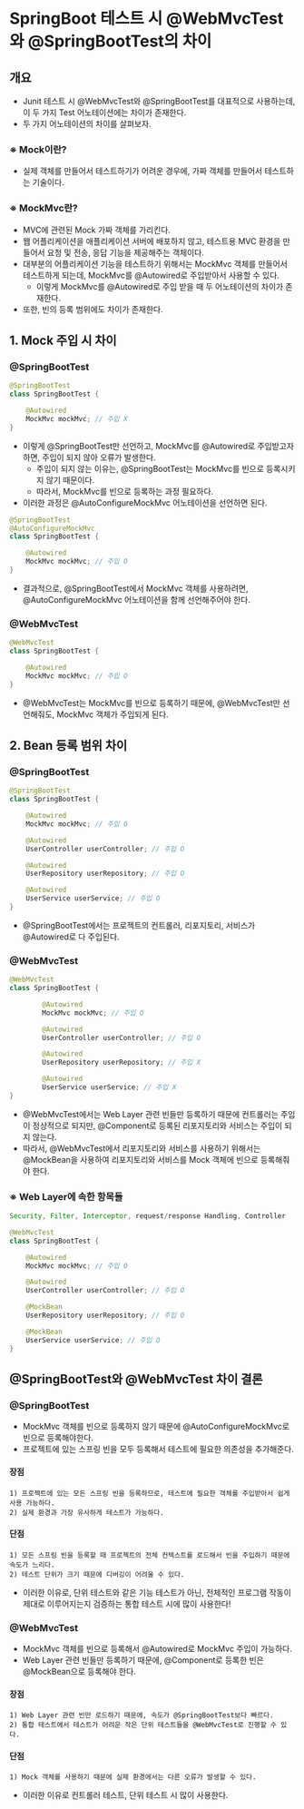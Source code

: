 # SpringBoot 테스트 시 @WebMvcTest와 @SpringBootTest의 차이

## 개요
- Junit 테스트 시 @WebMvcTest와 @SpringBootTest를 대표적으로 사용하는데, 이 두 가지 Test 어노테이션에는 차이가 존재한다.
- 두 가지 어노테이션의 차이를 살펴보자.

### ※ Mock이란?
- 실제 객체를 만들어서 테스트하기가 어려운 경우에, 가짜 객체를 만들어서 테스트하는 기술이다.

### ※ MockMvc란?
- MVC에 관련된 Mock 가짜 객체를 가리킨다.
- 웹 어플리케이션을 애플리케이션 서버에 배포하지 않고, 테스트용 MVC 환경을 만들어서 요청 및 전송, 응답 기능을 제공해주는 객체이다.
- 대부분의 어플리케이션 기능을 테스트하기 위해서는 MockMvc 객체를 만들어서 테스트하게 되는데, MockMvc를 @Autowired로 주입받아서 사용할 수 있다.
  - 이렇게 MockMvc를 @Autowired로 주입 받을 때 두 어노테이션의 차이가 존재한다.
- 또한, 빈의 등록 범위에도 차이가 존재한다.

## 1. Mock 주입 시 차이
### @SpringBootTest
```java
@SpringBootTest
class SpringBootTest {

    @Autowired
    MockMvc mockMvc; // 주입 X
}
```

- 이렇게 @SpringBootTest만 선언하고, MockMvc를 @Autowired로 주입받고자 하면, 주입이 되지 않아 오류가 발생한다.
  - 주입이 되지 않는 이유는, @SpringBootTest는 MockMvc를 빈으로 등록시키지 않기 때문이다.
  - 따라서, MockMvc를 빈으로 등록하는 과정 필요하다.
- 이러한 과정은 @AutoConfigureMockMvc 어노테이션을 선언하면 된다.

```java
@SpringBootTest
@AutoConfigureMockMvc
class SpringBootTest {

    @Autowired
    MockMvc mockMvc; // 주입 O
}
```
- 결과적으로, @SpringBootTest에서 MockMvc 객체를 사용하려면, @AutoConfigureMockMvc 어노테이션을 함께 선언해주어야 한다.

### @WebMvcTest
```java
@WebMvcTest
class SpringBootTest {

    @Autowired
    MockMvc mockMvc; // 주입 O
}
```
- @WebMvcTest는 MockMvc를 빈으로 등록하기 때문에, @WebMvcTest만 선언해줘도, MockMvc 객체가 주입되게 된다.

## 2. Bean 등록 범위 차이
### @SpringBootTest
```java
@SpringBootTest
class SpringBootTest {

    @Autowired
    MockMvc mockMvc; // 주입 O

    @Autowired
    UserController userController; // 주입 O

    @Autowired
    UserRepository userRepository; // 주입 O

    @Autowired
    UserService userService; // 주입 O
}
```
- @SpringBootTest에서는 프로젝트의 컨트롤러, 리포지토리, 서비스가 @Autowired로 다 주입된다.

### @WebMvcTest
```java
@WebMvcTest
class SpringBootTest {

		@Autowired
		MockMvc mockMvc; // 주입 O

		@Autowired
		UserController userController; // 주입 O

		@Autowired
		UserRepository userRepository; // 주입 X

		@Autowired
		UserService userService; // 주입 X
}
```
- @WebMvcTest에서는 Web Layer 관련 빈들만 등록하기 때문에 컨트롤러는 주입이 정상적으로 되지만, @Component로 등록된 리포지토리와 서비스는 주입이 되지 않는다.
- 따라서, @WebMvcTest에서 리포지토리와 서비스를 사용하기 위해서는 @MockBean을 사용하여 리포지토리와 서비스를 Mock 객체에 빈으로 등록해줘야 한다.

### ※ Web Layer에 속한 항목들
```java
Security, Filter, Interceptor, request/response Handling, Controller
```
```java
@WebMvcTest
class SpringBootTest {

    @Autowired
    MockMvc mockMvc; // 주입 O

    @Autowired
    UserController userController; // 주입 O

    @MockBean
    UserRepository userRepository; // 주입 O

    @MockBean
    UserService userService; // 주입 O
}
```

## @SpringBootTest와 @WebMvcTest 차이 결론
### @SpringBootTest
- MockMvc 객체를 빈으로 등록하지 않기 때문에 @AutoConfigureMockMvc로 빈으로 등록해야한다.
- 프로젝트에 있는 스프링 빈을 모두 등록해서 테스트에 필요한 의존성을 추가해준다.

#### 장점
```
1) 프로젝트에 있는 모든 스프링 빈을 등록하므로, 테스트에 필요한 객체를 주입받아서 쉽게 사용 가능하다.
2) 실제 환경과 가장 유사하게 테스트가 가능하다.
```

#### 단점
```
1) 모든 스프링 빈을 등록할 때 프로젝트의 전체 컨텍스트를 로드해서 빈을 주입하기 때문에 속도가 느리다.
2) 테스트 단위가 크기 때문에 디버깅이 어려울 수 있다.
```
- 이러한 이유로, 단위 테스트와 같은 기능 테스트가 아닌, 전체적인 프로그램 작동이 제대로 이루어지는지 검증하는 통합 테스트 시에 많이 사용한다!

### @WebMvcTest
- MockMvc 객체를 빈으로 등록해서 @Autowired로 MockMvc 주입이 가능하다.
- Web Layer 관련 빈들만 등록하기 때문에, @Component로 등록한 빈은 @MockBean으로 등록해야 한다.

#### 장점
```
1) Web Layer 관련 빈만 로드하기 때문에, 속도가 @SpringBootTest보다 빠르다.
2) 통합 테스트에서 테스트가 어려운 작은 단위 테스트들을 @WebMvcTest로 진행할 수 있다.
```

#### 단점
```
1) Mock 객체를 사용하기 때문에 실제 환경에서는 다른 오류가 발생할 수 있다.
```
- 이러한 이유로 컨트롤러 테스트, 단위 테스트 시 많이 사용한다.
